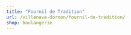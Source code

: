 ```yaml
---
title: "Fournil de Tradition"
url: /villenave-dornon/fournil-de-tradition/
shop: boulangerie
---
```

